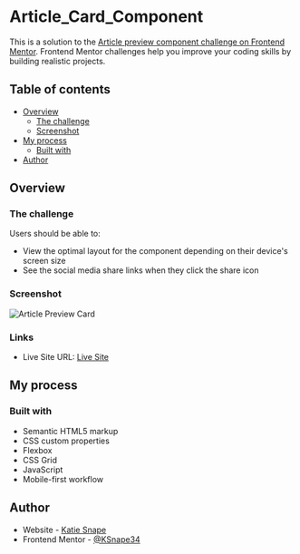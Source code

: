 # Article_Card_Component

This is a solution to the [Article preview component challenge on Frontend Mentor](https://www.frontendmentor.io/challenges/article-preview-component-dYBN_pYFT). Frontend Mentor challenges help you improve your coding skills by building realistic projects. 

## Table of contents

- [Overview](#overview)
  - [The challenge](#the-challenge)
  - [Screenshot](#screenshot)
- [My process](#my-process)
  - [Built with](#built-with)
- [Author](#author)

## Overview

### The challenge

Users should be able to:

- View the optimal layout for the component depending on their device's screen size
- See the social media share links when they click the share icon

### Screenshot

![Article Preview Card](https://github.com/user-attachments/assets/8179ab99-36eb-49ce-a898-87d429add273)


### Links

- Live Site URL: [Live Site](https://ksnape34.github.io/Article-Preview-Card/)

## My process

### Built with

- Semantic HTML5 markup
- CSS custom properties
- Flexbox
- CSS Grid
- JavaScript
- Mobile-first workflow


## Author

- Website - [Katie Snape](https://ksnape34.github.io/Portfolio/)
- Frontend Mentor - [@KSnape34](https://www.frontendmentor.io/profile/KSnape34)
